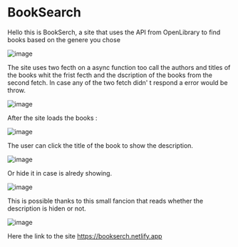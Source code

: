 # BookSearch



Hello this is BookSerch, a site that uses the API from OpenLibrary to find books based on the genere you chose

![image](https://user-images.githubusercontent.com/51636003/191289207-1afbba40-e536-4bbb-8b92-613481ab6ffc.png)


The site uses two fecth on a async function too call the authors and titles of the books whit the frist fecth
and the dscription of the books from the second fetch.
In case any of the two fetch didn' t respond a error would be throw.

![image](https://user-images.githubusercontent.com/51636003/191291184-6a1df5c4-cf1d-43a2-a508-7d6980c71b07.png)


After the site loads the books :

![image](https://user-images.githubusercontent.com/51636003/191291605-1612a1f8-ed95-45c9-89ff-d5789d5d55c9.png)

The user can click the title of the book to show the description.

![image](https://user-images.githubusercontent.com/51636003/191291918-04d6e639-bab3-4660-afba-ff28f9c7ce4c.png)

Or hide it in case is alredy showing.

![image](https://user-images.githubusercontent.com/51636003/191292069-ee653edd-0a7a-460e-beec-f4ab9c34bb0e.png)

This is possible thanks to this small fancion that reads whether the description is hiden or not.


![image](https://user-images.githubusercontent.com/51636003/191292867-73f3cdc0-1fa8-44aa-b6fe-48ea9ff56603.png)


Here the link to the site https://bookserch.netlify.app
 
